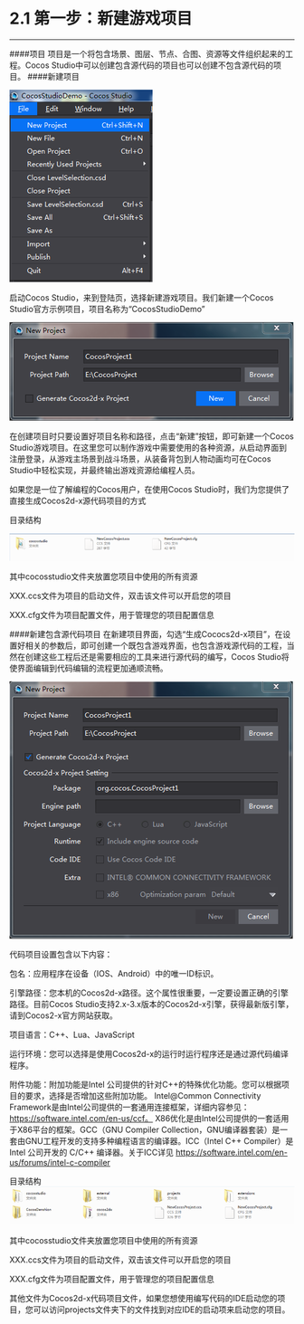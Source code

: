 # 2.1 第一步：新建游戏项目
---
####项目
项目是一个将包含场景、图层、节点、合图、资源等文件组织起来的工程。Cocos Studio中可以创建包含源代码的项目也可以创建不包含源代码的项目。
####新建项目

![Image](res/image025.png)

启动Cocos Studio，来到登陆页，选择新建游戏项目。我们新建一个Cocos Studio官方示例项目，项目名称为“CocosStudioDemo”

![Image](res/image026.png)
 
在创建项目时只要设置好项目名称和路径，点击“新建”按钮，即可新建一个Cocos Studio游戏项目。在这里您可以制作游戏中需要使用的各种资源，从启动界面到注册登录，从游戏主场景到战斗场景，从装备背包到人物动画均可在Cocos Studio中轻松实现，并最终输出游戏资源给编程人员。

如果您是一位了解编程的Cocos用户，在使用Cocos Studio时，我们为您提供了直接生成Cocos2d-x源代码项目的方式

目录结构

![Image](res/image027.png)
 
其中cocosstudio文件夹放置您项目中使用的所有资源

XXX.ccs文件为项目的启动文件，双击该文件可以开启您的项目

XXX.cfg文件为项目配置文件，用于管理您的项目配置信息

####新建包含源代码项目
在新建项目界面，勾选“生成Cococs2d-x项目”，在设置好相关的参数后，即可创建一个既包含游戏界面，也包含游戏源代码的工程，当然在创建这些工程后还是需要相应的工具来进行源代码的编写，Cocos Studio将使界面编辑到代码编辑的流程更加通顺流畅。

![Image](res/image028.png)
 
代码项目设置包含以下内容：

包名：应用程序在设备（IOS、Android）中的唯一ID标识。
 
引擎路径：您本机的Cocos2d-x路径。这个属性很重要，一定要设置正确的引擎路径。目前Cocos Studio支持2.x-3.x版本的Cocos2d-x引擎，获得最新版引擎，请到Cocos2-x官方网站获取。

项目语言：C++、Lua、JavaScript

运行环境：您可以选择是使用Cocos2d-x的运行时运行程序还是通过源代码编译程序。

附件功能：附加功能是Intel 公司提供的针对C++的特殊优化功能。您可以根据项目的要求，选择是否增加这些附加功能。
Intel@Common Connectivity Framework是由Intel公司提供的一套通用连接框架，详细内容参见：https://software.intel.com/en-us/ccf。
X86优化是由Intel公司提供的一套适用于X86平台的框架。GCC（GNU Compiler Collection，GNU编译器套装）是一套由GNU工程开发的支持多种编程语言的编译器。ICC（Intel C++ Compiler）是 Intel 公司开发的 C/C++ 编译器。关于ICC详见
https://software.intel.com/en-us/forums/intel-c-compiler 

目录结构
![Image](res/image029.png)
 
其中cocosstudio文件夹放置您项目中使用的所有资源

XXX.ccs文件为项目的启动文件，双击该文件可以开启您的项目

XXX.cfg文件为项目配置文件，用于管理您的项目配置信息

其他文件为Cocos2d-x代码项目文件，如果您想使用编写代码的IDE启动您的项目，您可以访问projects文件夹下的文件找到对应IDE的启动项来启动您的项目。
